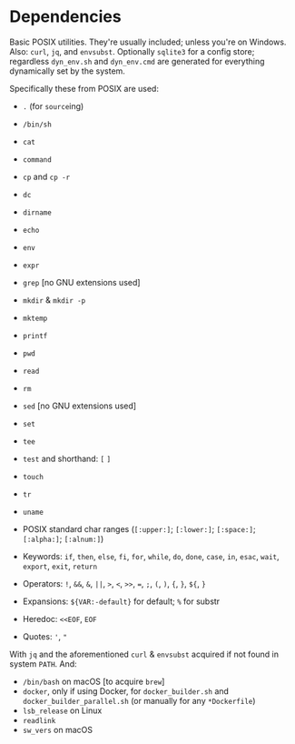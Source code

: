 Dependencies
============

Basic POSIX utilities. They're usually included; unless you're on Windows. Also: `curl`, `jq`, and `envsubst`.
Optionally `sqlite3` for a config store; regardless `dyn_env.sh` and `dyn_env.cmd` are generated for everything dynamically set by the system.

Specifically these from POSIX are used:

  - `.` (for `source`ing)
  - `/bin/sh`
  - `cat`
  - `command`
  - `cp` and `cp -r`
  - `dc`
  - `dirname`
  - `echo`
  - `env`
  - `expr`
  - `grep` [no GNU extensions used]
  - `mkdir` & `mkdir -p`
  - `mktemp`
  - `printf`
  - `pwd`
  - `read`
  - `rm`
  - `sed` [no GNU extensions used]
  - `set`
  - `tee`
  - `test` and shorthand: `[` `]`
  - `touch`
  - `tr`
  - `uname`

  - POSIX standard char ranges (`[:upper:]`; `[:lower:]`; `[:space:]`; `[:alpha:]`; `[:alnum:]`)
  - Keywords: `if`, `then`, `else`, `fi`, `for`, `while`, `do`, `done`, `case`, `in`, `esac`, `wait`, `export`, `exit`, `return`
  - Operators: `!`, `&&`, `&`, `||`, `>`, `<`, `>>`, `=`, `;`, `(`, `)`, `{`, `}`, `${`, `}`
  - Expansions: `${VAR:-default}` for default; `%` for substr
  - Heredoc: `<<EOF`, `EOF`
  - Quotes: `'`, `"`

With `jq` and the aforementioned `curl` & `envsubst` acquired if not found in system `PATH`. And:

  - `/bin/bash` on macOS [to acquire `brew`]
  - `docker`, only if using Docker, for `docker_builder.sh` and `docker_builder_parallel.sh` (or manually for any `*Dockerfile`)
  - `lsb_release` on Linux
  - `readlink`
  - `sw_vers` on macOS
